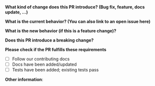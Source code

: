 **What kind of change does this PR introduce? (Bug fix, feature, docs update, ...)**

**What is the current behavior? (You can also link to an open issue here)**

**What is the new behavior (if this is a feature change)?**

**Does this PR introduce a breaking change?**

**Please check if the PR fulfills these requirements**

*   [ ] Follow our contributing docs
*   [ ] Docs have been added/updated
*   [ ] Tests have been added; existing tests pass

**Other information**:
